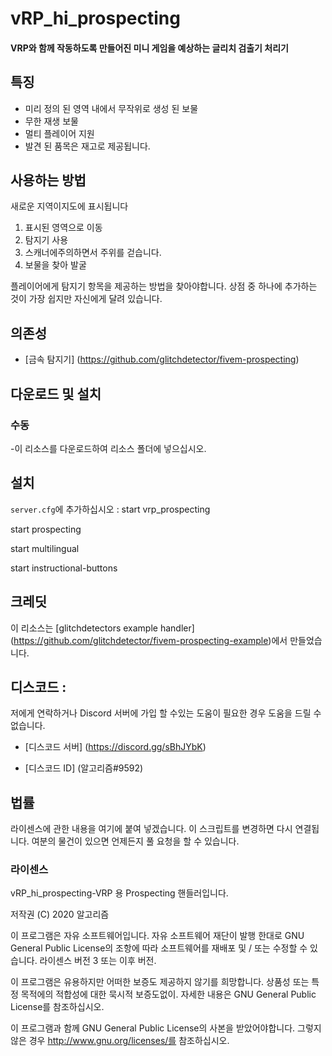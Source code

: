 # vRP_hi_prospecting
#### VRP와 함께 작동하도록 만들어진 미니 게임을 예상하는 글리치 검출기 처리기

## 특징
* 미리 정의 된 영역 내에서 무작위로 생성 된 보물
* 무한 재생 보물
* 멀티 플레이어 지원
* 발견 된 품목은 재고로 제공됩니다.

## 사용하는 방법

새로운 지역이지도에 표시됩니다

1. 표시된 영역으로 이동
2. 탐지기 사용
3. 스캐너에주의하면서 주위를 걷습니다.
4. 보물을 찾아 발굴

플레이어에게 탐지기 항목을 제공하는 방법을 찾아야합니다. 상점 중 하나에 추가하는 것이 가장 쉽지만 자신에게 달려 있습니다.

## 의존성
* [금속 탐지기] (https://github.com/glitchdetector/fivem-prospecting)

## 다운로드 및 설치

### 수동
-이 리소스를 다운로드하여 리소스 폴더에 넣으십시오.

## 설치
`server.cfg`에 추가하십시오 :
start vrp_prospecting

start prospecting

start multilingual

start instructional-buttons

## 크레딧
이 리소스는 [glitchdetectors example handler] (https://github.com/glitchdetector/fivem-prospecting-example)에서 만들었습니다.

## 디스코드 :
저에게 연락하거나 Discord 서버에 가입 할 수있는 도움이 필요한 경우 도움을 드릴 수 없습니다.

* [디스코드 서버] (https://discord.gg/sBhJYbK)

* [디스코드 ID] (알고리즘#9592)

## 법률

라이센스에 관한 내용을 여기에 붙여 넣겠습니다.
이 스크립트를 변경하면 다시 연결됩니다. 여분의 물건이 있으면 언제든지 풀 요청을 할 수 있습니다.

### 라이센스
vRP_hi_prospecting-VRP 용 Prospecting 핸들러입니다.

저작권 (C) 2020 알고리즘

이 프로그램은 자유 소프트웨어입니다. 자유 소프트웨어 재단이 발행 한대로 GNU General Public License의 조항에 따라 소프트웨어를 재배포 및 / 또는 수정할 수 있습니다. 라이센스 버전 3 또는 이후 버전.

이 프로그램은 유용하지만 어떠한 보증도 제공하지 않기를 희망합니다. 상품성 또는 특정 목적에의 적합성에 대한 묵시적 보증도없이. 자세한 내용은 GNU General Public License를 참조하십시오.

이 프로그램과 함께 GNU General Public License의 사본을 받았어야합니다. 그렇지 않은 경우 http://www.gnu.org/licenses/를 참조하십시오.

